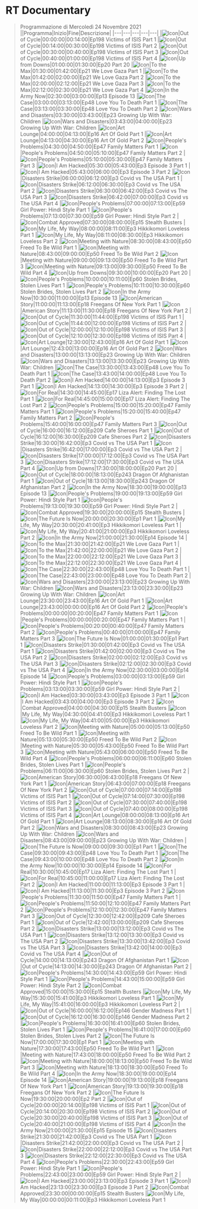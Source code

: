 # RT Documentary
> Programmazione di Mercoledì 24 Novembre 2021
||Programma|Inizio|Fine|Descrizione|
|---|---|---|---|---|
|![Icon](https://guidatv.sky.it/uuid/news_cover_UUc98KpCK-.png)|Out of Cycle|00:00:00|00:14:00|Ep198 Victims of ISIS Part 1
|![Icon](https://guidatv.sky.it/uuid/news_cover_UUc98KpCK-.png)|Out of Cycle|00:14:00|00:30:00|Ep198 Victims of ISIS Part 2
|![Icon](https://guidatv.sky.it/uuid/news_cover_UUc98KpCK-.png)|Out of Cycle|00:30:00|00:40:00|Ep198 Victims of ISIS Part 3
|![Icon](https://guidatv.sky.it/uuid/news_cover_UUc98KpCK-.png)|Out of Cycle|00:40:00|01:00:00|Ep198 Victims of ISIS Part 4
|![Icon](https://guidatv.sky.it/uuid/news_cover_UUc98KpCK-.png)|Up from Downs|01:00:00|01:30:00|Ep20 Part 20
|![Icon](https://guidatv.sky.it/uuid/news_cover_UUc98KpCK-.png)|To the Max|01:30:00|01:42:00|Ep21 We Love Gaza Part 1
|![Icon](https://guidatv.sky.it/uuid/news_cover_UUc98KpCK-.png)|To the Max|01:42:00|02:00:00|Ep21 We Love Gaza Part 2
|![Icon](https://guidatv.sky.it/uuid/news_cover_UUc98KpCK-.png)|To the Max|02:00:00|02:12:00|Ep21 We Love Gaza Part 3
|![Icon](https://guidatv.sky.it/uuid/news_cover_UUc98KpCK-.png)|To the Max|02:12:00|02:30:00|Ep21 We Love Gaza Part 4
|![Icon](https://guidatv.sky.it/uuid/news_cover_UUc98KpCK-.png)|In the Army Now|02:30:00|03:00:00|Ep13 Episode 13
|![Icon](https://guidatv.sky.it/uuid/news_cover_UUc98KpCK-.png)|The Case|03:00:00|03:13:00|Ep48 Love You To Death Part 1
|![Icon](https://guidatv.sky.it/uuid/news_cover_UUc98KpCK-.png)|The Case|03:13:00|03:30:00|Ep48 Love You To Death Part 2
|![Icon](https://guidatv.sky.it/uuid/news_cover_UUc98KpCK-.png)|Wars and Disasters|03:30:00|03:43:00|Ep23 Growing Up With War: Children
|![Icon](https://guidatv.sky.it/uuid/news_cover_UUc98KpCK-.png)|Wars and Disasters|03:43:00|04:00:00|Ep23 Growing Up With War: Children
|![Icon](https://guidatv.sky.it/uuid/news_cover_UUc98KpCK-.png)|Art Lounge|04:00:00|04:13:00|Ep16 Art Of Gold Part 1
|![Icon](https://guidatv.sky.it/uuid/news_cover_UUc98KpCK-.png)|Art Lounge|04:13:00|04:30:00|Ep16 Art Of Gold Part 2
|![Icon](https://guidatv.sky.it/uuid/news_cover_UUc98KpCK-.png)|People's Problems|04:30:00|04:50:00|Ep47 Family Matters Part 1
|![Icon](https://guidatv.sky.it/uuid/news_cover_UUc98KpCK-.png)|People's Problems|04:50:00|05:10:00|Ep47 Family Matters Part 2
|![Icon](https://guidatv.sky.it/uuid/news_cover_UUc98KpCK-.png)|People's Problems|05:10:00|05:30:00|Ep47 Family Matters Part 3
|![Icon](https://guidatv.sky.it/uuid/news_cover_UUc98KpCK-.png)|I Am Hacked|05:30:00|05:43:00|Ep3 Episode 3 Part 1
|![Icon](https://guidatv.sky.it/uuid/news_cover_UUc98KpCK-.png)|I Am Hacked|05:43:00|06:00:00|Ep3 Episode 3 Part 2
|![Icon](https://guidatv.sky.it/uuid/news_cover_UUc98KpCK-.png)|Disasters Strike|06:00:00|06:12:00|Ep3 Covid vs The USA Part 1
|![Icon](https://guidatv.sky.it/uuid/news_cover_UUc98KpCK-.png)|Disasters Strike|06:12:00|06:30:00|Ep3 Covid vs The USA Part 2
|![Icon](https://guidatv.sky.it/uuid/news_cover_UUc98KpCK-.png)|Disasters Strike|06:30:00|06:42:00|Ep3 Covid vs The USA Part 3
|![Icon](https://guidatv.sky.it/uuid/news_cover_UUc98KpCK-.png)|Disasters Strike|06:42:00|07:00:00|Ep3 Covid vs The USA Part 4
|![Icon](https://guidatv.sky.it/uuid/news_cover_UUc98KpCK-.png)|People's Problems|07:00:00|07:13:00|Ep59 Girl Power: Hindi Style Part 1
|![Icon](https://guidatv.sky.it/uuid/news_cover_UUc98KpCK-.png)|People's Problems|07:13:00|07:30:00|Ep59 Girl Power: Hindi Style Part 2
|![Icon](https://guidatv.sky.it/uuid/news_cover_UUc98KpCK-.png)|Combat Approved|07:30:00|08:00:00|Ep15 Stealth Busters
|![Icon](https://guidatv.sky.it/uuid/news_cover_UUc98KpCK-.png)|My Life, My Way|08:00:00|08:11:00|Ep3 Hikkikomori Loveless Part 1
|![Icon](https://guidatv.sky.it/uuid/news_cover_UUc98KpCK-.png)|My Life, My Way|08:11:00|08:30:00|Ep3 Hikkikomori Loveless Part 2
|![Icon](https://guidatv.sky.it/uuid/news_cover_UUc98KpCK-.png)|Meeting with Nature|08:30:00|08:43:00|Ep50 Freed To Be Wild Part 1
|![Icon](https://guidatv.sky.it/uuid/news_cover_UUc98KpCK-.png)|Meeting with Nature|08:43:00|09:00:00|Ep50 Freed To Be Wild Part 2
|![Icon](https://guidatv.sky.it/uuid/news_cover_UUc98KpCK-.png)|Meeting with Nature|09:00:00|09:13:00|Ep50 Freed To Be Wild Part 3
|![Icon](https://guidatv.sky.it/uuid/news_cover_UUc98KpCK-.png)|Meeting with Nature|09:13:00|09:30:00|Ep50 Freed To Be Wild Part 4
|![Icon](https://guidatv.sky.it/uuid/news_cover_UUc98KpCK-.png)|Up from Downs|09:30:00|10:00:00|Ep20 Part 20
|![Icon](https://guidatv.sky.it/uuid/news_cover_UUc98KpCK-.png)|People's Problems|10:00:00|10:11:00|Ep60 Stolen Brides, Stolen Lives Part 1
|![Icon](https://guidatv.sky.it/uuid/news_cover_UUc98KpCK-.png)|People's Problems|10:11:00|10:30:00|Ep60 Stolen Brides, Stolen Lives Part 2
|![Icon](https://guidatv.sky.it/uuid/news_cover_UUc98KpCK-.png)|In the Army Now|10:30:00|11:00:00|Ep13 Episode 13
|![Icon](https://guidatv.sky.it/uuid/news_cover_UUc98KpCK-.png)|American Story|11:00:00|11:13:00|Ep18 Freegans Of New York Part 1
|![Icon](https://guidatv.sky.it/uuid/news_cover_UUc98KpCK-.png)|American Story|11:13:00|11:30:00|Ep18 Freegans Of New York Part 2
|![Icon](https://guidatv.sky.it/uuid/news_cover_UUc98KpCK-.png)|Out of Cycle|11:30:00|11:44:00|Ep198 Victims of ISIS Part 1
|![Icon](https://guidatv.sky.it/uuid/news_cover_UUc98KpCK-.png)|Out of Cycle|11:44:00|12:00:00|Ep198 Victims of ISIS Part 2
|![Icon](https://guidatv.sky.it/uuid/news_cover_UUc98KpCK-.png)|Out of Cycle|12:00:00|12:10:00|Ep198 Victims of ISIS Part 3
|![Icon](https://guidatv.sky.it/uuid/news_cover_UUc98KpCK-.png)|Out of Cycle|12:10:00|12:30:00|Ep198 Victims of ISIS Part 4
|![Icon](https://guidatv.sky.it/uuid/news_cover_UUc98KpCK-.png)|Art Lounge|12:30:00|12:43:00|Ep16 Art Of Gold Part 1
|![Icon](https://guidatv.sky.it/uuid/news_cover_UUc98KpCK-.png)|Art Lounge|12:43:00|13:00:00|Ep16 Art Of Gold Part 2
|![Icon](https://guidatv.sky.it/uuid/news_cover_UUc98KpCK-.png)|Wars and Disasters|13:00:00|13:13:00|Ep23 Growing Up With War: Children
|![Icon](https://guidatv.sky.it/uuid/news_cover_UUc98KpCK-.png)|Wars and Disasters|13:13:00|13:30:00|Ep23 Growing Up With War: Children
|![Icon](https://guidatv.sky.it/uuid/news_cover_UUc98KpCK-.png)|The Case|13:30:00|13:43:00|Ep48 Love You To Death Part 1
|![Icon](https://guidatv.sky.it/uuid/news_cover_UUc98KpCK-.png)|The Case|13:43:00|14:00:00|Ep48 Love You To Death Part 2
|![Icon](https://guidatv.sky.it/uuid/news_cover_UUc98KpCK-.png)|I Am Hacked|14:00:00|14:13:00|Ep3 Episode 3 Part 1
|![Icon](https://guidatv.sky.it/uuid/news_cover_UUc98KpCK-.png)|I Am Hacked|14:13:00|14:30:00|Ep3 Episode 3 Part 2
|![Icon](https://guidatv.sky.it/uuid/news_cover_UUc98KpCK-.png)|For Real|14:30:00|14:45:00|Ep17 Liza Alert: Finding The Lost Part 1
|![Icon](https://guidatv.sky.it/uuid/news_cover_UUc98KpCK-.png)|For Real|14:45:00|15:00:00|Ep17 Liza Alert: Finding The Lost Part 2
|![Icon](https://guidatv.sky.it/uuid/news_cover_UUc98KpCK-.png)|People's Problems|15:00:00|15:20:00|Ep47 Family Matters Part 1
|![Icon](https://guidatv.sky.it/uuid/news_cover_UUc98KpCK-.png)|People's Problems|15:20:00|15:40:00|Ep47 Family Matters Part 2
|![Icon](https://guidatv.sky.it/uuid/news_cover_UUc98KpCK-.png)|People's Problems|15:40:00|16:00:00|Ep47 Family Matters Part 3
|![Icon](https://guidatv.sky.it/uuid/news_cover_UUc98KpCK-.png)|Out of Cycle|16:00:00|16:12:00|Ep209 Cafe Sheroes Part 1
|![Icon](https://guidatv.sky.it/uuid/news_cover_UUc98KpCK-.png)|Out of Cycle|16:12:00|16:30:00|Ep209 Cafe Sheroes Part 2
|![Icon](https://guidatv.sky.it/uuid/news_cover_UUc98KpCK-.png)|Disasters Strike|16:30:00|16:42:00|Ep3 Covid vs The USA Part 1
|![Icon](https://guidatv.sky.it/uuid/news_cover_UUc98KpCK-.png)|Disasters Strike|16:42:00|17:00:00|Ep3 Covid vs The USA Part 2
|![Icon](https://guidatv.sky.it/uuid/news_cover_UUc98KpCK-.png)|Disasters Strike|17:00:00|17:12:00|Ep3 Covid vs The USA Part 3
|![Icon](https://guidatv.sky.it/uuid/news_cover_UUc98KpCK-.png)|Disasters Strike|17:12:00|17:30:00|Ep3 Covid vs The USA Part 4
|![Icon](https://guidatv.sky.it/uuid/news_cover_UUc98KpCK-.png)|Up from Downs|17:30:00|18:00:00|Ep20 Part 20
|![Icon](https://guidatv.sky.it/uuid/news_cover_UUc98KpCK-.png)|Out of Cycle|18:00:00|18:13:00|Ep243 Dragon Of Afghanistan Part 1
|![Icon](https://guidatv.sky.it/uuid/news_cover_UUc98KpCK-.png)|Out of Cycle|18:13:00|18:30:00|Ep243 Dragon Of Afghanistan Part 2
|![Icon](https://guidatv.sky.it/uuid/news_cover_UUc98KpCK-.png)|In the Army Now|18:30:00|19:00:00|Ep13 Episode 13
|![Icon](https://guidatv.sky.it/uuid/news_cover_UUc98KpCK-.png)|People's Problems|19:00:00|19:13:00|Ep59 Girl Power: Hindi Style Part 1
|![Icon](https://guidatv.sky.it/uuid/news_cover_UUc98KpCK-.png)|People's Problems|19:13:00|19:30:00|Ep59 Girl Power: Hindi Style Part 2
|![Icon](https://guidatv.sky.it/uuid/news_cover_UUc98KpCK-.png)|Combat Approved|19:30:00|20:00:00|Ep15 Stealth Busters
|![Icon](https://guidatv.sky.it/uuid/news_cover_UUc98KpCK-.png)|The Future Is Now|20:00:00|20:30:00|Ep1 Part 1
|![Icon](https://guidatv.sky.it/uuid/news_cover_UUc98KpCK-.png)|My Life, My Way|20:30:00|20:41:00|Ep3 Hikkikomori Loveless Part 1
|![Icon](https://guidatv.sky.it/uuid/news_cover_UUc98KpCK-.png)|My Life, My Way|20:41:00|21:00:00|Ep3 Hikkikomori Loveless Part 2
|![Icon](https://guidatv.sky.it/uuid/news_cover_UUc98KpCK-.png)|In the Army Now|21:00:00|21:30:00|Ep14 Episode 14
|![Icon](https://guidatv.sky.it/uuid/news_cover_UUc98KpCK-.png)|To the Max|21:30:00|21:42:00|Ep21 We Love Gaza Part 1
|![Icon](https://guidatv.sky.it/uuid/news_cover_UUc98KpCK-.png)|To the Max|21:42:00|22:00:00|Ep21 We Love Gaza Part 2
|![Icon](https://guidatv.sky.it/uuid/news_cover_UUc98KpCK-.png)|To the Max|22:00:00|22:12:00|Ep21 We Love Gaza Part 3
|![Icon](https://guidatv.sky.it/uuid/news_cover_UUc98KpCK-.png)|To the Max|22:12:00|22:30:00|Ep21 We Love Gaza Part 4
|![Icon](https://guidatv.sky.it/uuid/news_cover_UUc98KpCK-.png)|The Case|22:30:00|22:43:00|Ep48 Love You To Death Part 1
|![Icon](https://guidatv.sky.it/uuid/news_cover_UUc98KpCK-.png)|The Case|22:43:00|23:00:00|Ep48 Love You To Death Part 2
|![Icon](https://guidatv.sky.it/uuid/news_cover_UUc98KpCK-.png)|Wars and Disasters|23:00:00|23:13:00|Ep23 Growing Up With War: Children
|![Icon](https://guidatv.sky.it/uuid/news_cover_UUc98KpCK-.png)|Wars and Disasters|23:13:00|23:30:00|Ep23 Growing Up With War: Children
|![Icon](https://guidatv.sky.it/uuid/news_cover_UUc98KpCK-.png)|Art Lounge|23:30:00|23:43:00|Ep16 Art Of Gold Part 1
|![Icon](https://guidatv.sky.it/uuid/news_cover_UUc98KpCK-.png)|Art Lounge|23:43:00|00:00:00|Ep16 Art Of Gold Part 2
|![Icon](https://guidatv.sky.it/uuid/news_cover_UUc98KpCK-.png)|People's Problems|00:00:00|00:20:00|Ep47 Family Matters Part 1
|![Icon](https://guidatv.sky.it/uuid/news_cover_UUc98KpCK-.png)|People's Problems|00:00:00|00:20:00|Ep47 Family Matters Part 1
|![Icon](https://guidatv.sky.it/uuid/news_cover_UUc98KpCK-.png)|People's Problems|00:20:00|00:40:00|Ep47 Family Matters Part 2
|![Icon](https://guidatv.sky.it/uuid/news_cover_UUc98KpCK-.png)|People's Problems|00:40:00|01:00:00|Ep47 Family Matters Part 3
|![Icon](https://guidatv.sky.it/uuid/news_cover_UUc98KpCK-.png)|The Future Is Now|01:00:00|01:30:00|Ep1 Part 1
|![Icon](https://guidatv.sky.it/uuid/news_cover_UUc98KpCK-.png)|Disasters Strike|01:30:00|01:42:00|Ep3 Covid vs The USA Part 1
|![Icon](https://guidatv.sky.it/uuid/news_cover_UUc98KpCK-.png)|Disasters Strike|01:42:00|02:00:00|Ep3 Covid vs The USA Part 2
|![Icon](https://guidatv.sky.it/uuid/news_cover_UUc98KpCK-.png)|Disasters Strike|02:00:00|02:12:00|Ep3 Covid vs The USA Part 3
|![Icon](https://guidatv.sky.it/uuid/news_cover_UUc98KpCK-.png)|Disasters Strike|02:12:00|02:30:00|Ep3 Covid vs The USA Part 4
|![Icon](https://guidatv.sky.it/uuid/news_cover_UUc98KpCK-.png)|In the Army Now|02:30:00|03:00:00|Ep14 Episode 14
|![Icon](https://guidatv.sky.it/uuid/news_cover_UUc98KpCK-.png)|People's Problems|03:00:00|03:13:00|Ep59 Girl Power: Hindi Style Part 1
|![Icon](https://guidatv.sky.it/uuid/news_cover_UUc98KpCK-.png)|People's Problems|03:13:00|03:30:00|Ep59 Girl Power: Hindi Style Part 2
|![Icon](https://guidatv.sky.it/uuid/news_cover_UUc98KpCK-.png)|I Am Hacked|03:30:00|03:43:00|Ep3 Episode 3 Part 1
|![Icon](https://guidatv.sky.it/uuid/news_cover_UUc98KpCK-.png)|I Am Hacked|03:43:00|04:00:00|Ep3 Episode 3 Part 2
|![Icon](https://guidatv.sky.it/uuid/news_cover_UUc98KpCK-.png)|Combat Approved|04:00:00|04:30:00|Ep15 Stealth Busters
|![Icon](https://guidatv.sky.it/uuid/news_cover_UUc98KpCK-.png)|My Life, My Way|04:30:00|04:41:00|Ep3 Hikkikomori Loveless Part 1
|![Icon](https://guidatv.sky.it/uuid/news_cover_UUc98KpCK-.png)|My Life, My Way|04:41:00|05:00:00|Ep3 Hikkikomori Loveless Part 2
|![Icon](https://guidatv.sky.it/uuid/news_cover_UUc98KpCK-.png)|Meeting with Nature|05:00:00|05:13:00|Ep50 Freed To Be Wild Part 1
|![Icon](https://guidatv.sky.it/uuid/news_cover_UUc98KpCK-.png)|Meeting with Nature|05:13:00|05:30:00|Ep50 Freed To Be Wild Part 2
|![Icon](https://guidatv.sky.it/uuid/news_cover_UUc98KpCK-.png)|Meeting with Nature|05:30:00|05:43:00|Ep50 Freed To Be Wild Part 3
|![Icon](https://guidatv.sky.it/uuid/news_cover_UUc98KpCK-.png)|Meeting with Nature|05:43:00|06:00:00|Ep50 Freed To Be Wild Part 4
|![Icon](https://guidatv.sky.it/uuid/news_cover_UUc98KpCK-.png)|People's Problems|06:00:00|06:11:00|Ep60 Stolen Brides, Stolen Lives Part 1
|![Icon](https://guidatv.sky.it/uuid/news_cover_UUc98KpCK-.png)|People's Problems|06:11:00|06:30:00|Ep60 Stolen Brides, Stolen Lives Part 2
|![Icon](https://guidatv.sky.it/uuid/news_cover_UUc98KpCK-.png)|American Story|06:30:00|06:43:00|Ep18 Freegans Of New York Part 1
|![Icon](https://guidatv.sky.it/uuid/news_cover_UUc98KpCK-.png)|American Story|06:43:00|07:00:00|Ep18 Freegans Of New York Part 2
|![Icon](https://guidatv.sky.it/uuid/news_cover_UUc98KpCK-.png)|Out of Cycle|07:00:00|07:14:00|Ep198 Victims of ISIS Part 1
|![Icon](https://guidatv.sky.it/uuid/news_cover_UUc98KpCK-.png)|Out of Cycle|07:14:00|07:30:00|Ep198 Victims of ISIS Part 2
|![Icon](https://guidatv.sky.it/uuid/news_cover_UUc98KpCK-.png)|Out of Cycle|07:30:00|07:40:00|Ep198 Victims of ISIS Part 3
|![Icon](https://guidatv.sky.it/uuid/news_cover_UUc98KpCK-.png)|Out of Cycle|07:40:00|08:00:00|Ep198 Victims of ISIS Part 4
|![Icon](https://guidatv.sky.it/uuid/news_cover_UUc98KpCK-.png)|Art Lounge|08:00:00|08:13:00|Ep16 Art Of Gold Part 1
|![Icon](https://guidatv.sky.it/uuid/news_cover_UUc98KpCK-.png)|Art Lounge|08:13:00|08:30:00|Ep16 Art Of Gold Part 2
|![Icon](https://guidatv.sky.it/uuid/news_cover_UUc98KpCK-.png)|Wars and Disasters|08:30:00|08:43:00|Ep23 Growing Up With War: Children
|![Icon](https://guidatv.sky.it/uuid/news_cover_UUc98KpCK-.png)|Wars and Disasters|08:43:00|09:00:00|Ep23 Growing Up With War: Children
|![Icon](https://guidatv.sky.it/uuid/news_cover_UUc98KpCK-.png)|The Future Is Now|09:00:00|09:30:00|Ep1 Part 1
|![Icon](https://guidatv.sky.it/uuid/news_cover_UUc98KpCK-.png)|The Case|09:30:00|09:43:00|Ep48 Love You To Death Part 1
|![Icon](https://guidatv.sky.it/uuid/news_cover_UUc98KpCK-.png)|The Case|09:43:00|10:00:00|Ep48 Love You To Death Part 2
|![Icon](https://guidatv.sky.it/uuid/news_cover_UUc98KpCK-.png)|In the Army Now|10:00:00|10:30:00|Ep14 Episode 14
|![Icon](https://guidatv.sky.it/uuid/news_cover_UUc98KpCK-.png)|For Real|10:30:00|10:45:00|Ep17 Liza Alert: Finding The Lost Part 1
|![Icon](https://guidatv.sky.it/uuid/news_cover_UUc98KpCK-.png)|For Real|10:45:00|11:00:00|Ep17 Liza Alert: Finding The Lost Part 2
|![Icon](https://guidatv.sky.it/uuid/news_cover_UUc98KpCK-.png)|I Am Hacked|11:00:00|11:13:00|Ep3 Episode 3 Part 1
|![Icon](https://guidatv.sky.it/uuid/news_cover_UUc98KpCK-.png)|I Am Hacked|11:13:00|11:30:00|Ep3 Episode 3 Part 2
|![Icon](https://guidatv.sky.it/uuid/news_cover_UUc98KpCK-.png)|People's Problems|11:30:00|11:50:00|Ep47 Family Matters Part 1
|![Icon](https://guidatv.sky.it/uuid/news_cover_UUc98KpCK-.png)|People's Problems|11:50:00|12:10:00|Ep47 Family Matters Part 2
|![Icon](https://guidatv.sky.it/uuid/news_cover_UUc98KpCK-.png)|People's Problems|12:10:00|12:30:00|Ep47 Family Matters Part 3
|![Icon](https://guidatv.sky.it/uuid/news_cover_UUc98KpCK-.png)|Out of Cycle|12:30:00|12:42:00|Ep209 Cafe Sheroes Part 1
|![Icon](https://guidatv.sky.it/uuid/news_cover_UUc98KpCK-.png)|Out of Cycle|12:42:00|13:00:00|Ep209 Cafe Sheroes Part 2
|![Icon](https://guidatv.sky.it/uuid/news_cover_UUc98KpCK-.png)|Disasters Strike|13:00:00|13:12:00|Ep3 Covid vs The USA Part 1
|![Icon](https://guidatv.sky.it/uuid/news_cover_UUc98KpCK-.png)|Disasters Strike|13:12:00|13:30:00|Ep3 Covid vs The USA Part 2
|![Icon](https://guidatv.sky.it/uuid/news_cover_UUc98KpCK-.png)|Disasters Strike|13:30:00|13:42:00|Ep3 Covid vs The USA Part 3
|![Icon](https://guidatv.sky.it/uuid/news_cover_UUc98KpCK-.png)|Disasters Strike|13:42:00|14:00:00|Ep3 Covid vs The USA Part 4
|![Icon](https://guidatv.sky.it/uuid/news_cover_UUc98KpCK-.png)|Out of Cycle|14:00:00|14:13:00|Ep243 Dragon Of Afghanistan Part 1
|![Icon](https://guidatv.sky.it/uuid/news_cover_UUc98KpCK-.png)|Out of Cycle|14:13:00|14:30:00|Ep243 Dragon Of Afghanistan Part 2
|![Icon](https://guidatv.sky.it/uuid/news_cover_UUc98KpCK-.png)|People's Problems|14:30:00|14:43:00|Ep59 Girl Power: Hindi Style Part 1
|![Icon](https://guidatv.sky.it/uuid/news_cover_UUc98KpCK-.png)|People's Problems|14:43:00|15:00:00|Ep59 Girl Power: Hindi Style Part 2
|![Icon](https://guidatv.sky.it/uuid/news_cover_UUc98KpCK-.png)|Combat Approved|15:00:00|15:30:00|Ep15 Stealth Busters
|![Icon](https://guidatv.sky.it/uuid/news_cover_UUc98KpCK-.png)|My Life, My Way|15:30:00|15:41:00|Ep3 Hikkikomori Loveless Part 1
|![Icon](https://guidatv.sky.it/uuid/news_cover_UUc98KpCK-.png)|My Life, My Way|15:41:00|16:00:00|Ep3 Hikkikomori Loveless Part 2
|![Icon](https://guidatv.sky.it/uuid/news_cover_UUc98KpCK-.png)|Out of Cycle|16:00:00|16:12:00|Ep146 Gender Madness Part 1
|![Icon](https://guidatv.sky.it/uuid/news_cover_UUc98KpCK-.png)|Out of Cycle|16:12:00|16:30:00|Ep146 Gender Madness Part 2
|![Icon](https://guidatv.sky.it/uuid/news_cover_UUc98KpCK-.png)|People's Problems|16:30:00|16:41:00|Ep60 Stolen Brides, Stolen Lives Part 1
|![Icon](https://guidatv.sky.it/uuid/news_cover_UUc98KpCK-.png)|People's Problems|16:41:00|17:00:00|Ep60 Stolen Brides, Stolen Lives Part 2
|![Icon](https://guidatv.sky.it/uuid/news_cover_UUc98KpCK-.png)|The Future Is Now|17:00:00|17:30:00|Ep1 Part 1
|![Icon](https://guidatv.sky.it/uuid/news_cover_UUc98KpCK-.png)|Meeting with Nature|17:30:00|17:43:00|Ep50 Freed To Be Wild Part 1
|![Icon](https://guidatv.sky.it/uuid/news_cover_UUc98KpCK-.png)|Meeting with Nature|17:43:00|18:00:00|Ep50 Freed To Be Wild Part 2
|![Icon](https://guidatv.sky.it/uuid/news_cover_UUc98KpCK-.png)|Meeting with Nature|18:00:00|18:13:00|Ep50 Freed To Be Wild Part 3
|![Icon](https://guidatv.sky.it/uuid/news_cover_UUc98KpCK-.png)|Meeting with Nature|18:13:00|18:30:00|Ep50 Freed To Be Wild Part 4
|![Icon](https://guidatv.sky.it/uuid/news_cover_UUc98KpCK-.png)|In the Army Now|18:30:00|19:00:00|Ep14 Episode 14
|![Icon](https://guidatv.sky.it/uuid/news_cover_UUc98KpCK-.png)|American Story|19:00:00|19:13:00|Ep18 Freegans Of New York Part 1
|![Icon](https://guidatv.sky.it/uuid/news_cover_UUc98KpCK-.png)|American Story|19:13:00|19:30:00|Ep18 Freegans Of New York Part 2
|![Icon](https://guidatv.sky.it/uuid/news_cover_UUc98KpCK-.png)|The Future Is Now|19:30:00|20:00:00|Ep2 Part 2
|![Icon](https://guidatv.sky.it/uuid/news_cover_UUc98KpCK-.png)|Out of Cycle|20:00:00|20:14:00|Ep198 Victims of ISIS Part 1
|![Icon](https://guidatv.sky.it/uuid/news_cover_UUc98KpCK-.png)|Out of Cycle|20:14:00|20:30:00|Ep198 Victims of ISIS Part 2
|![Icon](https://guidatv.sky.it/uuid/news_cover_UUc98KpCK-.png)|Out of Cycle|20:30:00|20:40:00|Ep198 Victims of ISIS Part 3
|![Icon](https://guidatv.sky.it/uuid/news_cover_UUc98KpCK-.png)|Out of Cycle|20:40:00|21:00:00|Ep198 Victims of ISIS Part 4
|![Icon](https://guidatv.sky.it/uuid/news_cover_UUc98KpCK-.png)|In the Army Now|21:00:00|21:30:00|Ep15 Episode 15
|![Icon](https://guidatv.sky.it/uuid/news_cover_UUc98KpCK-.png)|Disasters Strike|21:30:00|21:42:00|Ep3 Covid vs The USA Part 1
|![Icon](https://guidatv.sky.it/uuid/news_cover_UUc98KpCK-.png)|Disasters Strike|21:42:00|22:00:00|Ep3 Covid vs The USA Part 2
|![Icon](https://guidatv.sky.it/uuid/news_cover_UUc98KpCK-.png)|Disasters Strike|22:00:00|22:12:00|Ep3 Covid vs The USA Part 3
|![Icon](https://guidatv.sky.it/uuid/news_cover_UUc98KpCK-.png)|Disasters Strike|22:12:00|22:30:00|Ep3 Covid vs The USA Part 4
|![Icon](https://guidatv.sky.it/uuid/news_cover_UUc98KpCK-.png)|People's Problems|22:30:00|22:43:00|Ep59 Girl Power: Hindi Style Part 1
|![Icon](https://guidatv.sky.it/uuid/news_cover_UUc98KpCK-.png)|People's Problems|22:43:00|23:00:00|Ep59 Girl Power: Hindi Style Part 2
|![Icon](https://guidatv.sky.it/uuid/news_cover_UUc98KpCK-.png)|I Am Hacked|23:00:00|23:13:00|Ep3 Episode 3 Part 1
|![Icon](https://guidatv.sky.it/uuid/news_cover_UUc98KpCK-.png)|I Am Hacked|23:13:00|23:30:00|Ep3 Episode 3 Part 2
|![Icon](https://guidatv.sky.it/uuid/news_cover_UUc98KpCK-.png)|Combat Approved|23:30:00|00:00:00|Ep15 Stealth Busters
|![Icon](https://guidatv.sky.it/uuid/news_cover_UUc98KpCK-.png)|My Life, My Way|00:00:00|00:11:00|Ep3 Hikkikomori Loveless Part 1